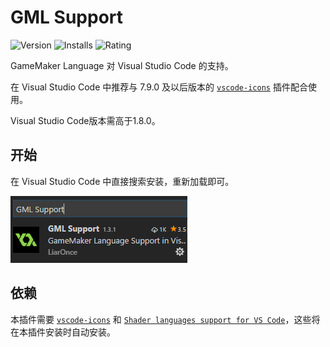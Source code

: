 # GML Support

![Version](https://vsmarketplacebadge.apphb.com/version/liaronce.gml-support.svg)
![Installs](https://vsmarketplacebadge.apphb.com/installs-short/liaronce.gml-support.svg)
![Rating](https://vsmarketplacebadge.apphb.com/rating/liaronce.gml-support.svg)

GameMaker Language 对 Visual Studio Code 的支持。

在 Visual Studio Code 中推荐与 7.9.0 及以后版本的 [`vscode-icons`](https://github.com/vscode-icons/vscode-icons) 插件配合使用。

Visual Studio Code版本需高于1.8.0。

## 开始

在 Visual Studio Code 中直接搜索安装，重新加载即可。

![](../assets/sc1.png)

## 依赖

本插件需要 [`vscode-icons`](https://github.com/vscode-icons/vscode-icons) 和 [`Shader languages support for VS Code`](https://github.com/stef-levesque/vscode-shader)，这些将在本插件安装时自动安装。
